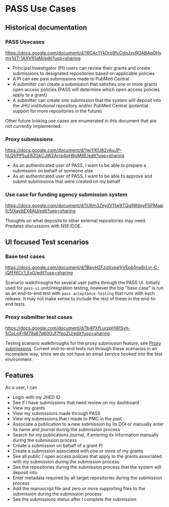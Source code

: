 # PASS Use Cases

## Historical documentation

### PASS Usecases

https://docs.google.com/document/d/16CAc1Yk0rp9fcCdnJxvROABAp0Hymv1dT-1AXVfl1qM/edit?usp=sharing

* Principal Investigator (PI) users can review their grants and create submissions to designated repositories based on applicable policies
* A PI can see past submissions made to PubMed Central
* A submitter can create a submission that satisfies one or more grants open access policies (PASS will determine which open access policies apply to a grant)
* A submitter can create one submission that the system will deposit into the JHU institutional repository and/or PubMed Central (potential support for more repositories in the future)

Other future looking use cases are enumerated in this document that are not currently implemented.

### Proxy submissions

https://docs.google.com/document/d/1wiYKfJ82vAuJP-hLQVPP5uE8ZGkCJW2Arrp4oH9oM8E/edit?usp=sharing

* As an authenticated user of PASS, I want to be able to prepare a submission on behalf of someone else
* As an authenticated user of PASS, I want to be able to approve and submit submissions that were created on my behalf

### Use case for funding agency submission system

https://docs.google.com/document/d/1U6m3ZeyjIV11w9TQqlNfdnyPSPMaaifc5IXaybEX8AU/edit?usp=sharing

Thoughts on what deposits to other external repositories may need. Predates discussions with NSF/DOE.


## UI focused Test scenarios

### Base test cases

https://docs.google.com/document/d/1BpyH2Fzjzkvpe1rVEpb5nx6rLyr-C-jQfFf6Cr7_Ex0/edit?usp=sharing

Scenario walkthroughs for several user paths through the PASS UI. Initially used for `pass-ui` unit/integration testing, however the top "base case" is run as an end-to-end test with `pass-acceptance-testing` that runs with each release. It may not make sense to include the rest of these in the end-to-end tests.

### Proxy submitter test cases

https://docs.google.com/document/d/1b4PXfLurzpHWlSyh-5CoLnjFrM79a87q60OJf7fpoZU/edit?usp=sharing

Testing scenario walkthroughs for the proxy submission feature, see [Proxy submissions](#proxy-submissions). Current end-to-end tests run through these scenarios in an incomplete way, since we do not have an email service hooked into the test environment.

## Features

As a user, I can

* Login with my JHED ID
* See if I have submissions that need review on my dashboard
* View my grants
* View my submissions made through PASS
* View my submissions that I made to PMC in the past
* Associate a publication to a new submission by its DOI or manually enter its name and journal during the submission process
* Search for my publications journal, if entering its information manually during the submission process
* Create a submission on behalf of a grant PI
* Create a submission associated with one or more of my grants
* See all public / open access policies that apply to the grants associated with my submission during the submission process
* See the repositories during the submission process that the system will deposit into
* Enter metadata required by all target repositories during the submission process
* Add the manuscript file and zero or more supporting files to the submission during the submission process
* See the submissions status after I complete the submission
